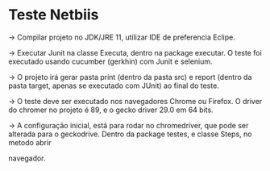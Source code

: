 # Teste Netbiis

-> Compilar projeto no JDK/JRE 11, utilizar IDE de preferencia Eclipe.

-> Executar Junit na classe Executa, dentro na package executar. O teste foi executado usando cucumber (gerkhin) com Junit e selenium.

-> O projeto irá gerar pasta print (dentro da pasta src) e report (dentro da pasta target, apenas se executado com JUnit) ao final do teste.

-> O teste deve ser executado nos navegadores Chrome ou Firefox. O driver do chromer no projeto é 89, e o gecko driver 29.0 em 64 bits.

-> A configuração inicial, está para rodar no chromedriver, que pode ser alterada para o geckodrive. Dentro da package testes, e classe Steps, no metodo abrir

navegador.
